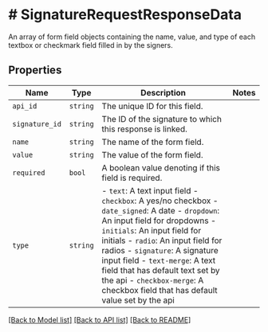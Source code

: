 # # SignatureRequestResponseData

An array of form field objects containing the name, value, and type of each textbox or checkmark field filled in by the signers.

## Properties

Name | Type | Description | Notes
------------ | ------------- | ------------- | -------------
| `api_id` | ```string``` |  The unique ID for this field.  |  |
| `signature_id` | ```string``` |  The ID of the signature to which this response is linked.  |  |
| `name` | ```string``` |  The name of the form field.  |  |
| `value` | ```string``` |  The value of the form field.  |  |
| `required` | ```bool``` |  A boolean value denoting if this field is required.  |  |
| `type` | ```string``` |  - `text`: A text input field - `checkbox`: A yes/no checkbox - `date_signed`: A date - `dropdown`: An input field for dropdowns - `initials`: An input field for initials - `radio`: An input field for radios - `signature`: A signature input field - `text-merge`: A text field that has default text set by the api - `checkbox-merge`: A checkbox field that has default value set by the api  |  |

[[Back to Model list]](../../README.md#models) [[Back to API list]](../../README.md#endpoints) [[Back to README]](../../README.md)
